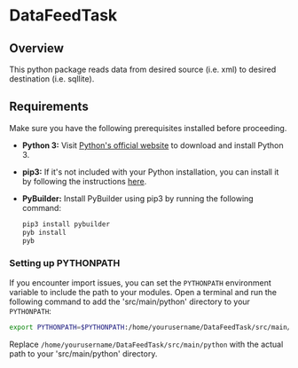 # DataFeedTask

## Overview

This python package reads data from desired source (i.e. xml) to desired destination (i.e. sqllite).

## Requirements


Make sure you have the following prerequisites installed before proceeding.

- **Python 3:** Visit [Python's official website](https://www.python.org/) to download and install Python 3.
  
- **pip3:** If it's not included with your Python installation, you can install it by following the instructions [here](https://pip.pypa.io/en/stable/installation/).

- **PyBuilder:** Install PyBuilder using pip3 by running the following command:

  ```bash
  pip3 install pybuilder
  pyb install
  pyb

### Setting up PYTHONPATH

If you encounter import issues, you can set the `PYTHONPATH` environment variable to include the path to your modules. Open a terminal and run the following command to add the 'src/main/python' directory to your `PYTHONPATH`:
 ```bash
 export PYTHONPATH=$PYTHONPATH:/home/yourusername/DataFeedTask/src/main/python
 ```
Replace `/home/yourusername/DataFeedTask/src/main/python` with the actual path to your 'src/main/python' directory.


